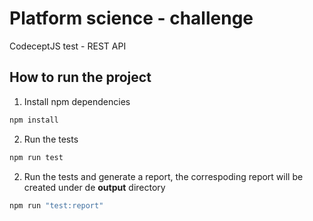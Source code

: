 # Platform science - challenge

CodeceptJS test - REST API

## How to run the project

1. Install npm dependencies

```bash
npm install
```

2. Run the tests
```bash
npm run test
```

2. Run the tests and generate a report, the correspoding report will be created under de **output** directory

```bash
npm run "test:report"
```
